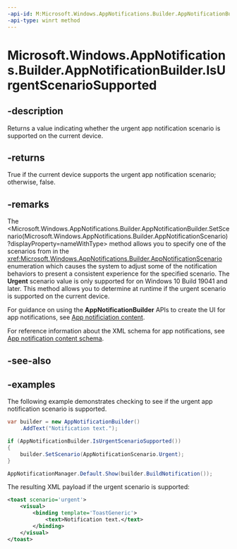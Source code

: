 ```yaml
---
-api-id: M:Microsoft.Windows.AppNotifications.Builder.AppNotificationBuilder.IsUrgentScenarioSupported
-api-type: winrt method
---
```


# Microsoft.Windows.AppNotifications.Builder.AppNotificationBuilder.IsUrgentScenarioSupported

<!--
public static bool IsUrgentScenarioSupported ();
-->


## -description

Returns a value indicating whether the urgent app notification scenario is supported on the current device.

## -returns

True if the current device supports the urgent app notification scenario; otherwise, false.

## -remarks

The <Microsoft.Windows.AppNotifications.Builder.AppNotificationBuilder.SetScenario(Microsoft.Windows.AppNotifications.Builder.AppNotificationScenario)?displayProperty=nameWithType> method allows you to specify one of the scenarios from in the <xref:Microsoft.Windows.AppNotifications.Builder.AppNotificationScenario> enumeration which causes the system to adjust some of the notification behaviors to present a consistent experience for the specified scenario. The **Urgent** scenario value is only supported for on Windows 10 Build 19041 and later. This method allows you to determine at runtime if the urgent scenario is supported on the current device.

For guidance on using the **AppNotificationBuilder** APIs to create the UI for app notifications, see [App notificiation content](/windows/apps/design/shell/tiles-and-notifications/adaptive-interactive-toasts).

For reference information about the XML schema for app notifications, see [App notification content schema](/windows/apps/design/shell/tiles-and-notifications/toast-schema).

## -see-also

## -examples

The following example demonstrates checking to see if the urgent app notification scenario is supported. 

```csharp
var builder = new AppNotificationBuilder()
    .AddText("Notification text.");

if (AppNotificationBuilder.IsUrgentScenarioSupported())
{
    builder.SetScenario(AppNotificationScenario.Urgent);
}

AppNotificationManager.Default.Show(builder.BuildNotification());
```

The resulting XML payload if the urgent scenario is supported:

```xml
<toast scenario='urgent'>
    <visual>
        <binding template='ToastGeneric'>
            <text>Notification text.</text>
        </binding>
    </visual>
</toast>
```



